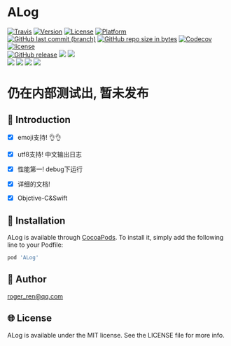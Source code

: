 # ALog

[![Travis](https://img.shields.io/travis/RogerAbyss/ALog.svg)](https://travis-ci.org/RogerAbyss/ALog)
[![Version](https://img.shields.io/cocoapods/v/ALog.svg?style=flat)](http://cocoapods.org/pods/ALog)
[![License](https://img.shields.io/cocoapods/l/ALog.svg?style=flat)](http://cocoapods.org/pods/ALog)
[![Platform](https://img.shields.io/cocoapods/p/ALog.svg?style=flat)](http://cocoapods.org/pods/ALog)
<br>
[![GitHub last commit (branch)](https://img.shields.io/github/last-commit/RogerAbyss/ALog.svg)](https://github.com/RogerAbyss/ALog)
[![GitHub repo size in bytes](https://img.shields.io/github/repo-size/RogerAbyss/ALog.svg)](https://github.com/RogerAbyss/ALog)
[![Codecov](https://img.shields.io/codecov/c/github/RogerAbyss/ALog.svg)](https://codecov.io/gh/RogerAbyss/ALog)
[![license](https://img.shields.io/github/license/RogerAbyss/ALog.svg)](https://github.com/RogerAbyss/ALog/blob/master/LICENSE)
<br>
[![GitHub release](https://img.shields.io/github/release/RogerAbyss/ALog.svg)](https://github.com/RogerAbyss/ALog)
<img src="https://img.shields.io/badge/support-Objective--C-brightgreen.svg">
<img src="https://img.shields.io/badge/support-Swift-brightgreen.svg">
<br>
<img src="https://img.shields.io/badge/Github-rogerabyss-brightgreen.svg">
<img src="https://img.shields.io/badge/%E7%A0%81%E4%BA%91-rogerabyss-orange.svg">
<img src="https://img.shields.io/badge/%E7%9F%A5%E4%B9%8E-rogerabyss-blue.svg">
<img src="https://img.shields.io/badge/%E6%8E%98%E9%87%91-rogerabyss-blue.svg">


# 仍在内部测试出, 暂未发布

## :tada: Introduction

 - [x] emoji支持! 👌👌
 - [x] utf8支持! 中文输出日志
 - [x] 性能第一! debug下运行
 - [x] 详细的文档!
 - [x] Objctive-C&Swift


## :rocket: Installation

ALog is available through [CocoaPods](http://cocoapods.org). To install
it, simply add the following line to your Podfile:

```ruby
pod 'ALog'
```

## :construction_worker: Author

roger_ren@qq.com

## :globe_with_meridians: License

ALog is available under the MIT license. See the LICENSE file for more info.
